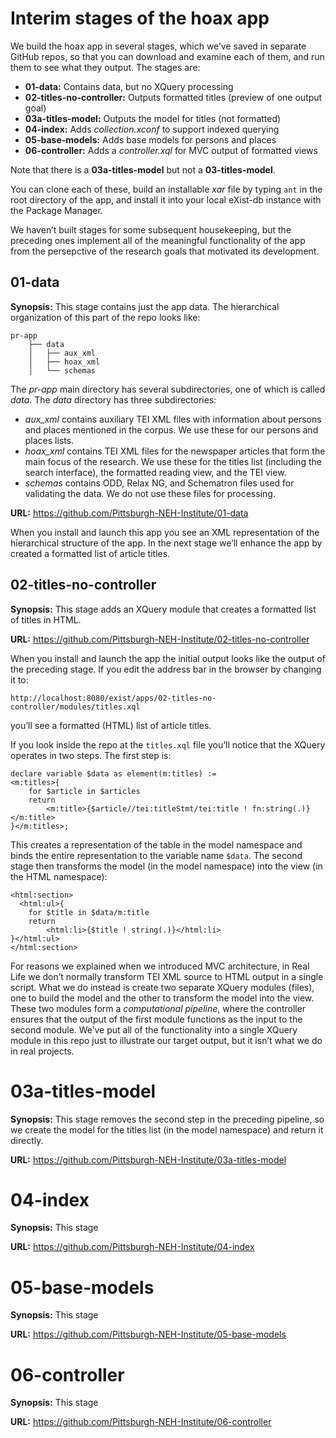# Interim stages of the hoax app

We build the hoax app in several stages, which we’ve saved in separate GitHub repos, so that you can download and examine each of them, and run them to see what they output. The stages are:

* **01-data:** Contains data, but no XQuery processing
* **02-titles-no-controller:** Outputs formatted titles (preview of one output goal)
* **03a-titles-model:** Outputs the model for titles (not formatted)
* **04-index:** Adds *collection.xconf* to support indexed querying
* **05-base-models:** Adds base models for persons and places
* **06-controller:** Adds a *controller.xql* for MVC output of formatted views

Note that there is a **03a-titles-model** but not a **03-titles-model**.

You can clone each of these, build an installable *xar* file by typing `ant` in the root directory of the app, and install it into your local eXist-db instance with the Package Manager.

We haven’t built stages for some subsequent housekeeping, but the preceding ones implement all of the meaningful functionality of the app from the persepctive of the research goals that motivated its development.

## 01-data

**Synopsis:** This stage contains just the app data. The hierarchical organization of this part of the repo looks like:

```
pr-app
    ├── data
    │   ├── aux_xml
    │   ├── hoax_xml
    │   └── schemas
```

The *pr-app* main directory has several subdirectories, one of which is called *data*. The *data* directory has three subdirectories:

* *aux_xml* contains auxiliary TEI XML files with information about persons and places mentioned in the corpus. We use these for our persons and places lists.
* *hoax_xml* contains TEI XML files for the newspaper articles that form the main focus of the research. We use these for the titles list (including the search interface), the formatted reading view, and the TEI view.
* *schemas* contains ODD, Relax NG, and Schematron files used for validating the data. We do not use these files for processing. 

**URL:** <https://github.com/Pittsburgh-NEH-Institute/01-data>

When you install and launch this app you see an XML representation of the hierarchical structure of the app. In the next stage we’ll enhance the app by created a formatted list of article titles.

## 02-titles-no-controller

**Synopsis:** This stage adds an XQuery module that creates a formatted list of titles in HTML. 

**URL:** <https://github.com/Pittsburgh-NEH-Institute/02-titles-no-controller>

When you install and launch the app the initial output looks like the output of the preceding stage. If you edit the address bar in the browser by changing it to:

```
http://localhost:8080/exist/apps/02-titles-no-controller/modules/titles.xql
```

you’ll see a formatted (HTML) list of article titles.

If you look inside the repo at the `titles.xql` file you’ll notice that the XQuery operates in two steps. The first step is:

```xquery
declare variable $data as element(m:titles) :=
<m:titles>{
    for $article in $articles
    return
        <m:title>{$article//tei:titleStmt/tei:title ! fn:string(.)}</m:title>
}</m:titles>;
```

This creates a representation of the table in the model namespace and binds the entire representation to the variable name `$data`. The second stage then transforms the model (in the model namespace) into the view (in the HTML namespace):

```xquery
<html:section>
  <html:ul>{
    for $title in $data/m:title
    return
        <html:li>{$title ! string(.)}</html:li>
}</html:ul>
</html:section>
```

For reasons we explained when we introduced MVC architecture, in Real Life we don’t normally transform TEI XML source to HTML output in a single script. What we do instead is create two separate XQuery modules (files), one to build the model and the other to transform the model into the view. These two modules form a *computational pipeline*, where the controller ensures that the output of the first module functions as the input to the second module. We’ve put all of the functionality into a single XQuery module in this repo just to illustrate our target output, but it isn’t what we do in real projects.

# 03a-titles-model

**Synopsis:** This stage removes the second step in the preceding pipeline, so we create the model for the titles list (in the model namespace) and return it directly. 

**URL:** <https://github.com/Pittsburgh-NEH-Institute/03a-titles-model>

# 04-index

**Synopsis:** This stage 

**URL:** <https://github.com/Pittsburgh-NEH-Institute/04-index>

# 05-base-models

**Synopsis:** This stage 

**URL:** <https://github.com/Pittsburgh-NEH-Institute/05-base-models>

# 06-controller

**Synopsis:** This stage 

**URL:** <https://github.com/Pittsburgh-NEH-Institute/06-controller>

